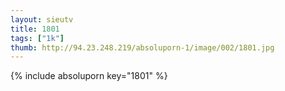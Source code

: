 ```yaml
--- 
layout: sieutv
title: 1801
tags: ["1k"]
thumb: http://94.23.248.219/absoluporn-1/image/002/1801.jpg
---
```

{% include absoluporn key="1801" %} 
